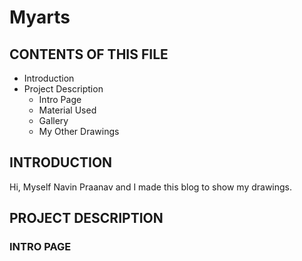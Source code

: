 # Myarts

CONTENTS OF THIS FILE
---------------------

 * Introduction
 * Project Description
   * Intro Page
   * Material Used
   * Gallery
   * My Other Drawings

INTRODUCTION
------------

  Hi, Myself Navin Praanav and I made this blog to show my drawings.

PROJECT DESCRIPTION
------------

### INTRO PAGE
